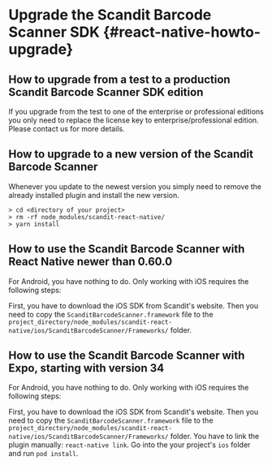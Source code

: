 
Upgrade the Scandit Barcode Scanner SDK {#react-native-howto-upgrade}
===================================


## How to upgrade from a test to a production Scandit Barcode Scanner SDK edition

If you upgrade from the test to one of the enterprise or professional editions you only need to replace the license key to enterprise/professional edition. Please contact us for more details.

## How to upgrade to a new version of the Scandit Barcode Scanner

Whenever you update to the newest version you simply need to remove the already installed plugin and install the new version.

~~~~~~~~~~~~~~~~~~~~~~~~~~~~~~~~~~~~
> cd <directory of your project>
> rm -rf node_modules/scandit-react-native/
> yarn install
~~~~~~~~~~~~~~~~~~~~~~~~~~~~~~~~~~~~

## How to use the Scandit Barcode Scanner with React Native newer than 0.60.0

For Android, you have nothing to do. Only working with iOS requires the following steps:

First, you have to download the iOS SDK from Scandit's website. Then you need to copy the `ScanditBarcodeScanner.framework` file to the `project_directory/node_modules/scandit-react-native/ios/ScanditBarcodeScanner/Frameworks/` folder.

## How to use the Scandit Barcode Scanner with Expo, starting with version 34

For Android, you have nothing to do. Only working with iOS requires the following steps:

First, you have to download the iOS SDK from Scandit's website. Then you need to copy the `ScanditBarcodeScanner.framework` file to the `project_directory/node_modules/scandit-react-native/ios/ScanditBarcodeScanner/Frameworks/` folder.
You have to link the plugin manually: `react-native link`.
Go into the your project's `ios` folder and run `pod install`.
